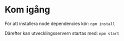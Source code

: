 # Kom igång

För att installera node dependencies kör:
`npm install`

Därefter kan utvecklingsservern startas med:
`npm start`
